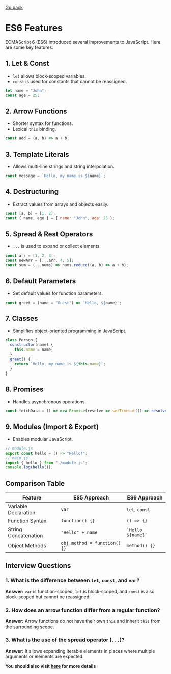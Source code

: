 [Go back](../Index.md)

# ES6 Features

ECMAScript 6 (ES6) introduced several improvements to JavaScript. Here are some key features:

## 1. Let & Const
- `let` allows block-scoped variables.
- `const` is used for constants that cannot be reassigned.

```js
let name = "John";
const age = 25;
```

## 2. Arrow Functions
- Shorter syntax for functions.
- Lexical `this` binding.

```js
const add = (a, b) => a + b;
```

## 3. Template Literals
- Allows multi-line strings and string interpolation.

```js
const message = `Hello, my name is ${name}`;
```

## 4. Destructuring
- Extract values from arrays and objects easily.

```js
const [a, b] = [1, 2];
const { name, age } = { name: "John", age: 25 };
```

## 5. Spread & Rest Operators
- `...` is used to expand or collect elements.

```js
const arr = [1, 2, 3];
const newArr = [...arr, 4, 5];
const sum = (...nums) => nums.reduce((a, b) => a + b);
```

## 6. Default Parameters
- Set default values for function parameters.

```js
const greet = (name = "Guest") => `Hello, ${name}`;
```

## 7. Classes
- Simplifies object-oriented programming in JavaScript.

```js
class Person {
  constructor(name) {
    this.name = name;
  }
  greet() {
    return `Hello, my name is ${this.name}`;
  }
}
```

## 8. Promises
- Handles asynchronous operations.

```js
const fetchData = () => new Promise(resolve => setTimeout(() => resolve("Data fetched"), 1000));
```

## 9. Modules (Import & Export)
- Enables modular JavaScript.

```js
// module.js
export const hello = () => "Hello!";
// main.js
import { hello } from "./module.js";
console.log(hello());
```

## Comparison Table

| Feature          | ES5 Approach | ES6 Approach |
|-----------------|-------------|-------------|
| Variable Declaration | `var` | `let`, `const` |
| Function Syntax | `function() {}` | `() => {}` |
| String Concatenation | `"Hello" + name` | `` `Hello ${name}` `` |
| Object Methods | `obj.method = function() {}` | `method() {}` |

## Interview Questions

### 1. What is the difference between `let`, `const`, and `var`?
**Answer:** `var` is function-scoped, `let` is block-scoped, and `const` is also block-scoped but cannot be reassigned.

### 2. How does an arrow function differ from a regular function?
**Answer:** Arrow functions do not have their own `this` and inherit `this` from the surrounding scope.

### 3. What is the use of the spread operator (`...`)?
**Answer:** It allows expanding iterable elements in places where multiple arguments or elements are expected.

 **You should also visit [here](https://www.w3schools.com/react/react_es6.asp) for more details**

